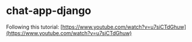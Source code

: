 # chat-app-django
 
Following this tutorial: [https://www.youtube.com/watch?v=u7siCTdGhuw](https://www.youtube.com/watch?v=u7siCTdGhuw)